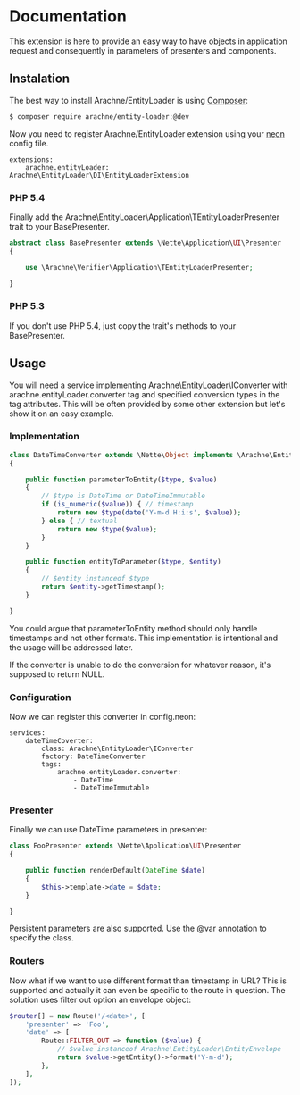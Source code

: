 Documentation
=============

This extension is here to provide an easy way to have objects in application request and consequently in parameters of presenters and components.


Instalation
-----------

The best way to install Arachne/EntityLoader is using [Composer](http://getcomposer.org/):

```sh
$ composer require arachne/entity-loader:@dev
```

Now you need to register Arachne/EntityLoader extension using your [neon](http://ne-on.org/) config file.

```
extensions:
	arachne.entityLoader: Arachne\EntityLoader\DI\EntityLoaderExtension
```

### PHP 5.4

Finally add the Arachne\EntityLoader\Application\TEntityLoaderPresenter trait to your BasePresenter.

```php
abstract class BasePresenter extends \Nette\Application\UI\Presenter
{

	use \Arachne\Verifier\Application\TEntityLoaderPresenter;

}
```

### PHP 5.3

If you don't use PHP 5.4, just copy the trait's methods to your BasePresenter.


Usage
-----

You will need a service implementing Arachne\EntityLoader\IConverter with arachne.entityLoader.converter tag and specified conversion types in the tag attributes. This will be often provided by some other extension but let's show it on an easy example.

### Implementation

```php
class DateTimeConverter extends \Nette\Object implements \Arachne\EntityLoader\IConverter
{

	public function parameterToEntity($type, $value)
	{
		// $type is DateTime or DateTimeImmutable
		if (is_numeric($value)) { // timestamp
			return new $type(date('Y-m-d H:i:s', $value));
		} else { // textual
			return new $type($value);
		}
	}

	public function entityToParameter($type, $entity)
	{
		// $entity instanceof $type
		return $entity->getTimestamp();
	}

}
```

You could argue that parameterToEntity method should only handle timestamps and not other formats. This implementation is intentional and the usage will be addressed later.

If the converter is unable to do the conversion for whatever reason, it's supposed to return NULL.


### Configuration

Now we can register this converter in config.neon:

```
services:
	dateTimeCoverter:
		class: Arachne\EntityLoader\IConverter
		factory: DateTimeConverter
		tags:
			arachne.entityLoader.converter:
				- DateTime
                - DateTimeImmutable
```

### Presenter

Finally we can use DateTime parameters in presenter:

```php
class FooPresenter extends \Nette\Application\UI\Presenter
{

	public function renderDefault(DateTime $date)
	{
		$this->template->date = $date;
	}

}
```

Persistent parameters are also supported. Use the @var annotation to specify the class.

### Routers

Now what if we want to use different format than timestamp in URL? This is supported and actually it can even be specific to the route in question. The solution uses filter out option an envelope object:

```php
$router[] = new Route('/<date>', [
	'presenter' => 'Foo',
	'date' => [
		Route::FILTER_OUT => function ($value) {
			// $value instanceof Arachne\EntityLoader\EntityEnvelope
			return $value->getEntity()->format('Y-m-d');
		},
	],
]);
```
